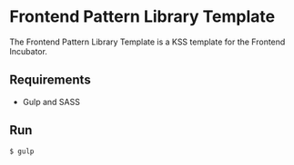 # Frontend Pattern Library Template 

The Frontend Pattern Library Template is a KSS template for the Frontend Incubator.
 
## Requirements

* Gulp and SASS

## Run

```
$ gulp
```
